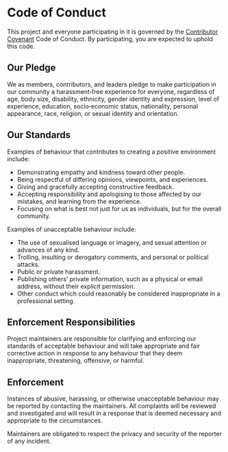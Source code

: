 # Code of Conduct

This project and everyone participating in it is governed by the [Contributor Covenant](https://www.contributor-covenant.org/) Code of Conduct.  By participating, you are expected to uphold this code.

## Our Pledge

We as members, contributors, and leaders pledge to make participation in our community a harassment‑free experience for everyone, regardless of age, body size, disability, ethnicity, gender identity and expression, level of experience, education, socio‑economic status, nationality, personal appearance, race, religion, or sexual identity and orientation.

## Our Standards

Examples of behaviour that contributes to creating a positive environment include:

* Demonstrating empathy and kindness toward other people.
* Being respectful of differing opinions, viewpoints, and experiences.
* Giving and gracefully accepting constructive feedback.
* Accepting responsibility and apologising to those affected by our mistakes, and learning from the experience.
* Focusing on what is best not just for us as individuals, but for the overall community.

Examples of unacceptable behaviour include:

* The use of sexualised language or imagery, and sexual attention or advances of any kind.
* Trolling, insulting or derogatory comments, and personal or political attacks.
* Public or private harassment.
* Publishing others’ private information, such as a physical or email address, without their explicit permission.
* Other conduct which could reasonably be considered inappropriate in a professional setting.

## Enforcement Responsibilities

Project maintainers are responsible for clarifying and enforcing our standards of acceptable behaviour and will take appropriate and fair corrective action in response to any behaviour that they deem inappropriate, threatening, offensive, or harmful.

## Enforcement

Instances of abusive, harassing, or otherwise unacceptable behaviour may be reported by contacting the maintainers.  All complaints will be reviewed and investigated and will result in a response that is deemed necessary and appropriate to the circumstances.

Maintainers are obligated to respect the privacy and security of the reporter of any incident.
